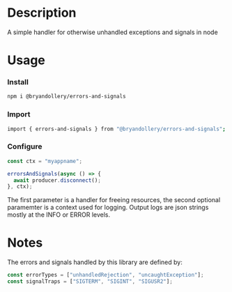 # Description
A simple handler for otherwise unhandled exceptions and signals in node

# Usage
### Install
```bash
npm i @bryandollery/errors-and-signals
```

### Import
```bash
import { errors-and-signals } from "@bryandollery/errors-and-signals";
```

### Configure
```javascript
const ctx = "myappname";

errorsAndSignals(async () => {
  await producer.disconnect();
}, ctx);
```

The first parameter is a handler for freeing resources, the second optional paramemter is a context used for logging. Output logs are json strings mostly at the INFO or ERROR levels.

# Notes
The errors and signals handled by this library are defined by:

```javascript
const errorTypes = ["unhandledRejection", "uncaughtException"];
const signalTraps = ["SIGTERM", "SIGINT", "SIGUSR2"];
```
